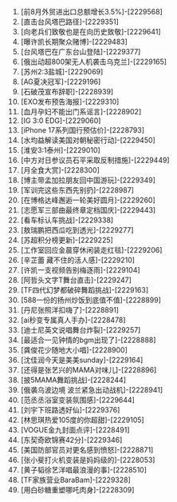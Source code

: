 
1. [前8月外贸进出口总额增长3.5%]-[2229568]
1. [直击台风塔巴路径]-[2229351]
1. [向老兵们致敬也是在向历史致敬]-[2229641]
1. [曝许凯长期聚众赌博]-[2229483]
1. [台风塔巴在广东台山登陆]-[2229377]
1. [俄出动超800架无人机袭击乌克兰]-[2229165]
1. [苏州2:3盐城]-[2229069]
1. [AG夏决冠军]-[2229196]
1. [石破茂宣布辞职]-[2228939]
1. [EXO发布预告海报]-[2229310]
1. [血月孕妇不能出门系谣言]-[2228902]
1. [IG 3:0 EDG]-[2229060]
1. [iPhone 17系列国行预估价]-[2228793]
1. [水均益解读美国对朝秘密行动]-[2229450]
1. [淮安3:1泰州]-[2229010]
1. [中方对日参议员石平采取反制措施]-[2229449]
1. [月全食大赏]-[2228300]
1. [博主带孟加拉朋友回中国游玩]-[2229349]
1. [军训完这些东西先别扔]-[2228987]
1. [在博格达峰邂逅一轮美好圆月]-[2229260]
1. [志愿军三部曲最终章定档国庆]-[2229443]
1. [看车标认车挑战]-[2229338]
1. [敖瑞鹏把西瓜吃到透光]-[2229277]
1. [苏超积分榜更新]-[2229225]
1. [工作室回应金晨穿休闲装走红毯]-[2229206]
1. [辛芷蕾 藏不住的活人感]-[2229210]
1. [许凯一支视频告别梅逐雨]-[2229104]
1. [阿哲头文字T舞台直击]-[2229247]
1. [TF四代幻梦都破碎舞蹈挑战]-[2229163]
1. [588一份的扬州炒饭到底值不值]-[2228899]
1. [丹尼张照洋扣嗨了]-[2228891]
1. [ai秒变专属真人手办]-[2228478]
1. [迪士尼英文说唱舞台炸裂]-[2229257]
1. [最适合一见钟情的bgm出现了]-[2228888]
1. [龚俊花少随地大小唱]-[2228900]
1. [沈佳润今天是美美sunday]-[2229164]
1. [还得是张艺兴的MAMA对味儿]-[2228896]
1. [披5MAMA舞蹈挑战]-[2228244]
1. [俄袭乌波边境 波兰紧急出动战机]-[2228941]
1. [范丞丞浴室变装氛围感]-[2229644]
1. [刘宇下班路透好仙]-[2229376]
1. [林思琪热爱105度的你超甜]-[2229105]
1. [VOGUE金九封面点评]-[2228491]
1. [东契奇欧锦赛42分]-[2229346]
1. [美国防部官员对更名感到愤怒]-[2228871]
1. [张小斐打火机变装是妈妈级的]-[2228053]
1. [黄子韬徐艺洋唱最浪漫的事]-[2228510]
1. [TF家族营业BaraBam]-[2229328]
1. [用白砂糖重塑哪吒肉身]-[2228309]
